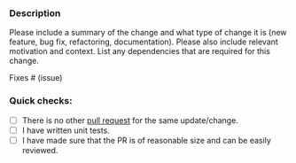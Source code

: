 ### Description

Please include a summary of the change and what type of change it is (new feature, bug fix, refactoring, documentation).
Please also include relevant motivation and context.
List any dependencies that are required for this change.

Fixes # (issue)

### Quick checks:

- [ ] There is no other [pull request](https://github.com/conduitio/conduit-processor-sdk/pulls) for the same update/change.
- [ ] I have written unit tests.
- [ ] I have made sure that the PR is of reasonable size and can be easily reviewed.